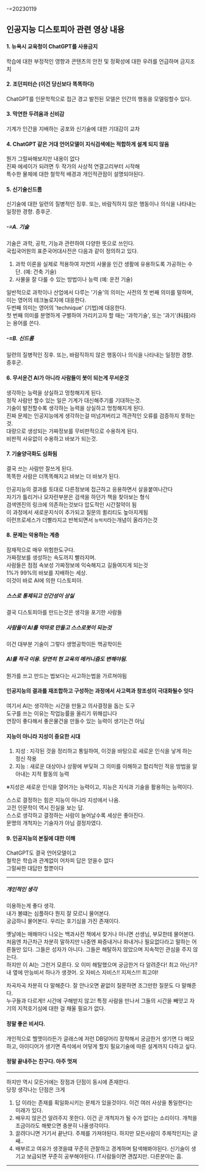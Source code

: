 -=20230119

## 인공지능 디스토피아 관련 영상 내용

#### 1. 뉴욕시 교육청이 ChatGPT를 사용금지
학습에 대한 부정적인 영향과 콘텐츠의 안전 및 정확성에 
대한 우려를 언급하며 금지조치

#### 2. 조던피터슨 (이건 당신보다 똑똑하다)
ChatGPT를 인문학적으로 접근 경고
발전된 모델은 인간의 행동을 모델링할수 있다.

#### 3. 막연한 두려움과 신비감
기계가 인간을 지배하는 공포와 신기술에 대한 기대감이 교차

#### 4. ChatGPT 같은 거대 언어모델이 지식검색에는 적합하게 설계 되지 않음
뭔가 그럴싸해보지만 내용이 없다  
진짜 에세이가 되려면 두 작가의 사상적 연결고리부터 시작해  
특수한 물체에 대한 철학적 배경과 개인적관점이 설명되야된다.

#### 5. 신기술신드롬 
신기술에 대한 일련의 질병적인 징후. 또는, 바람직하지 않은 행동이나 의식을 나타내는 일정한 경향. 증후군. 


##### -=A. 기술
기술은 과학, 공학, 기능과 관련하여 다양한 뜻으로 쓰인다.  
국립국어원의 표준국어대사전은 다음과 같이 정의하고 있다.  
1. 과학 이론을 실제로 적용하여 자연의 사물을 인간 생활에 유용하도록 가공하는 수단. (예: 건축 기술)  
2. 사물을 잘 다룰 수 있는 방법이나 능력 (예: 운전 기술)  

일반적으로 과학이나 산업에서 다루는 '기술'의 의미는 사전의 첫 번째 의미를 말하며, 이는 영어의 테크놀로지에 대응한다.  
두번째 의미는 영어의 'technique' (기법)에 대응한다.  
첫 번째 의미를 분명하게 구별하여 가리키고자 할 때는 '과학기술', 또는 '과기'(科技)라는 용어를 쓴다.

##### -=B. 신드롬
일련의 질병적인 징후. 또는, 바람직하지 않은 행동이나 의식을 나타내는 일정한 경향. 증후군.

#### 6. 무서운건 AI가 아니라 사람들이 봇이 되는게 무서운것
생각하는 능력을 상실하고 멍청해지게 된다.  
정작 사람만 할수 있는 일은 기계가 대신해주기를 기대하는것.  
기술이 발전할수록 생각하는 능력을 상실하고 멍청해지게 된다.  
진짜 문제는 인공지능에게 생각하는걸 떠넘겨버리고 객관적인 오류를 검증하지 못하는것.  
대량으로 생성되는 가짜정보를 무비판적으로 수용하게 된다.  
비판적 사유없이 수용하고 바보가 되는것.

#### 7. 기술양극화도 심화됨
결국 쓰는 사람만 잘쓰게 된다.  
똑똑한 사람은 더똑똑해지고 바보는 더 바보가 된다.  

인공지능의 결과를 토대로 다른정보에 접근하고 응용하면서 살을붙여나간다  
자기가 틀리거나 모자란부분은 검색을 하던가 책을 찾아보는 형식  
검색엔진의 링크에 의존하는것보다 압도적인 시간절약이 됨  
이 과정에서 새로운지식이 추가되고 질문의 퀼리티도 높아지게됨  
이런프로세스가 더빨라지고 반복되면서 `능력치`라는개념이 올라가는것

#### 8. 문제는 악용하는 계층
잠재적으로 매우 위험한도구다.  
가짜정보를 생성하는 속도까지 빨라지며.  
사람들은 점점 속보성 가짜정보에 익숙해지고 길들여지게 되는것  
1%가 99%의 바보를 지배하는 세상.  
이것이 바로 AI에 의한 디스토피아.  

#####  스스로 통제되고 인간성이 상실
결국 디스토피아를 만드는것은 생각을 포기한 사람들

#####  사람들이 AI를 악마로 만들고 스스로봇이 되는것
이건 대부분 기술이 그렇다 생명공학이든 핵공학이든


#####   AI를 적극 이용. 당연히 현 교육의 메커니즘도 변해야됨.
뭔가를 쓰고 만드는 법보다는 사고하는법을 가르쳐야됨


#### 인공지능의 결과를 재조합하고 구성하는 과정에서 사고력과 창조성이 극대화될수 잇다
여기서 AI는 생각하는 시간을 만들고 의사결정을 돕는 도구  
도구를 쓰는 이유는 작업능률을 올리기 위해섭니다  
연장이 좋다해서 좋은물건을 만들수 있는 능력이 생기는건 아님  

#### 지능이 아니라 지성이 중요한 시대
1. 지성 : 지각된 것을 정리하고 통일하여, 이것을 바탕으로 새로운 인식을 낳게 하는 정신 작용  
2. 지능 : 새로운 대상이나 상황에 부딪혀 그 의미를 이해하고 합리적인 적응 방법을 알아내는 지적 활동의 능력  

※지성은 새로운 인식을 열어가는 능력이고, 지능은 지식과 기술을 활용하는 능력이다.


스스로 결정하는 힘은 지능이 아니라 지성에서 나옴.  
고전 인문학이 역시 진실을 보는 답.  
스스로 생각하고 결정하는 사람이 늘어날수록 세상은 좋아진다.  
문명의 개척자는 기술자가 아님 결정자였다.  


#### 9. 인공지능의 본질에 대한 이해
ChatGPT도 결국 언어모델이고  
철학은 학습과 관계없이 어차피 답은 얻을수 없다  
그럴싸한 대답만 할뿐이다  

---

##### 개인적인 생각
이용하는게 좋다 생각.  
내가 볼떄는 심플하다 뭔지 잘 모르니 물어본다.  
궁금하니 물어본다. 우리는 호기심을 가진 존재이다.   

옛날에는 매해마다 나오는 백과사전 책에서 찾거나 아니면 선생님, 부모한테 물어본다.  
처음엔 차근차근 차분히 말하지만 나중엔 짜증내거나 화내거나 필요없다라고 말하는 어른들만 있다. 
그들은 성자가 아니다. 그들은 해탈하지 않았으며 지속적인 관심을 주지 않는다.  
하지만 이 AI는 그런거 모른다. 오 이미 해탈했으며 궁금한거 다 알려준다! 최고 아닌가?  
내 옆에 만능비서 하나가 생겻어. 오 자비스 자비스!! 지져스!!! 최고야!

차곡차곡 차분히 다 말해준다. 잘 안나오면 끝없이 질문하면 조그만한 질문도 다 말해준다.  
누구들과 다르게!! 시간에 구해받지 않고!
특정 사람을 만나서 그들의 시간을 빼앗고 자기의 지적호기심에 대한 걸 채울 필요가 없다.

#### 정말 좋은 비서다.  
개인적으로 헬맷이라든가 글래스에 저런 DB덩어리 장착해서 궁금한거 생기면 다 메모하고,
아이디어가 생기면 즉석에서 어덯게 할지 필요기술에 따른 설계까지 다하고 싶다.

#### 정말 끝내주는 친구다. 아주 멋져

---
하지만 역시 모든거에는 장점과 단점이 동시에 존재한다.  
당장 생각나는 단점은 크게
1. 답 이라는 존재를 획일화시키는 문제가 있을것이다. 이건 여러 사상을 통일한다는 미래가 있다.
2. 배우지 않은건 알려주지 못한다. 이건 곧 개척자가 될 수가 없다는 소리이다. 개척을 조금이라도 해봣으면 충분히 나올생각이다.
3. 끌려다니면 거기서 끝난다. 주체를 가져야된다. 하지만 모든사람이 주체적인지는 글쌔..
4. 배부르고 여유가 생겻을떄 꾸준히 관찰하고 경계하며 탐색해봐야된다. 신기술이 생기고 보급되면 꾸준히 공부해야된다. IT사람들이면 괜찮지만. 다른분야는 흠.
---